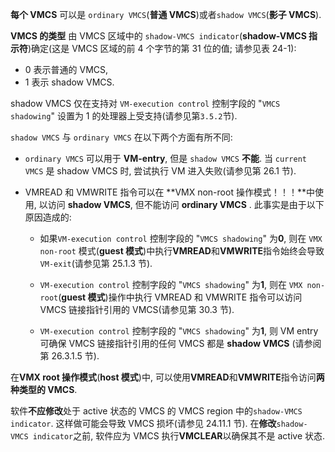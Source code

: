 
**每个 VMCS** 可以是 `ordinary VMCS`(**普通 VMCS**)或者`shadow VMCS`(**影子 VMCS**).

**VMCS 的类型** 由 VMCS 区域中的 `shadow-VMCS indicator`(**shadow-VMCS 指示符**)确定(这是 VMCS 区域的前 4 个字节的第 31 位的值; 请参见表 24-1):

* 0 表示普通的 VMCS,
* 1 表示 shadow VMCS.

shadow VMCS 仅在支持对 `VM-execution control` 控制字段的 "`VMCS shadowing`" 设置为 1 的处理器上受支持(请参见第`3.5.2`节).

`shadow VMCS` 与 `ordinary VMCS` 在以下两个方面有所不同:

* `ordinary VMCS` 可以用于 **VM-entry**, 但是 `shadow VMCS` **不能**. 当 `current VMCS` 是 shadow VMCS 时, 尝试执行 VM 进入失败(请参见第 26.1 节).

* VMREAD 和 VMWRITE 指令可以在 **VMX non-root 操作模式！！！**中使用, 以访问 **shadow VMCS**, 但不能访问  **ordinary VMCS** . 此事实是由于以下原因造成的:

    * 如果`VM-execution control` 控制字段的 "`VMCS shadowing`" 为**0**, 则在 `VMX non-root` 模式(**guest 模式**)中执行**VMREAD**和**VMWRITE**指令始终会导致`VM-exit`(请参见第 25.1.3 节).

    * `VM-execution control` 控制字段的 "`VMCS shadowing`" 为**1**, 则在 `VMX non-root`(**guest 模式**)操作中执行 VMREAD 和 VMWRITE 指令可以访问 VMCS 链接指针引用的 VMCS(请参见第 30.3 节).

    * `VM-execution control` 控制字段的 "`VMCS shadowing`" 为**1**, 则 VM entry 可确保 VMCS 链接指针引用的任何 VMCS 都是 **shadow VMCS** (请参阅第 26.3.1.5 节).

在**VMX root 操作模式**(**host 模式**)中, 可以使用**VMREAD**和**VMWRITE**指令访问**两种类型的 VMCS**.

软件**不应修改**处于 active 状态的 VMCS 的 VMCS region 中的`shadow-VMCS indicator`. 这样做可能会导致 VMCS 损坏(请参见 24.11.1 节). 在**修改**`shadow-VMCS indicator`之前, 软件应为 VMCS 执行**VMCLEAR**以确保其不是 active 状态.

